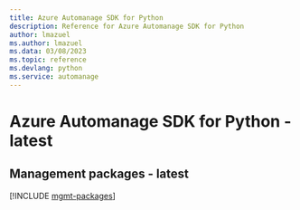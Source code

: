 ```yaml
---
title: Azure Automanage SDK for Python
description: Reference for Azure Automanage SDK for Python
author: lmazuel
ms.author: lmazuel
ms.data: 03/08/2023
ms.topic: reference
ms.devlang: python
ms.service: automanage
---
```

# Azure Automanage SDK for Python - latest

## Management packages - latest
[!INCLUDE [mgmt-packages](automanage-mgmt-index.md)]